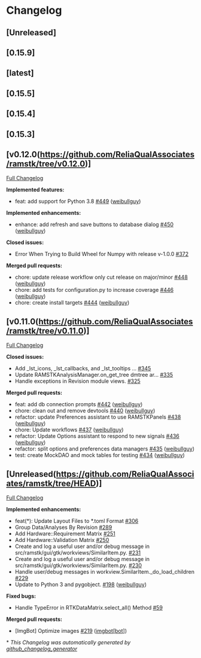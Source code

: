 # Changelog

## [Unreleased]

## [0.15.9]

## [latest]

## [0.15.5]

## [0.15.4]

## [0.15.3]

## [v0.12.0(https://github.com/ReliaQualAssociates/ramstk/tree/v0.12.0)]
[Full Changelog](https://github.com/ReliaQualAssociates/ramstk/compare/v0.11.0...v0.12.0)

**Implemented features:**

- feat: add support for Python 3.8 [\#449](https://github.com/ReliaQualAssociates/ramstk/pull/449) ([weibullguy](https://github.com/weibullguy))

**Implemented enhancements:**

- enhance: add refresh and save buttons to database dialog [\#450](https://github.com/ReliaQualAssociates/ramstk/pull/450) ([weibullguy](https://github.com/weibullguy))

**Closed issues:**

- Error When Trying to Build Wheel for Numpy with release v-1.0.0 [\#372](https://github.com/ReliaQualAssociates/ramstk/issues/372)

**Merged pull requests:**

- chore: update release workflow only cut release on major/minor [\#448](https://github.com/ReliaQualAssociates/ramstk/pull/448) ([weibullguy](https://github.com/weibullguy))
- chore: add tests for configuration.py to increase coverage [\#446](https://github.com/ReliaQualAssociates/ramstk/pull/446) ([weibullguy](https://github.com/weibullguy))
- chore: create install targets [\#444](https://github.com/ReliaQualAssociates/ramstk/pull/444) ([weibullguy](https://github.com/weibullguy))

## [v0.11.0(https://github.com/ReliaQualAssociates/ramstk/tree/v0.11.0)]
[Full Changelog](https://github.com/ReliaQualAssociates/ramstk/compare/v0.10.0...v0.11.0)

**Closed issues:**

- Add \_lst\_icons, \_lst\_callbacks, and \_lst\_tooltips ... [\#345](https://github.com/ReliaQualAssociates/ramstk/issues/345)
- Update RAMSTKAnalysisManager.on\_get\_tree dmtree ar... [\#335](https://github.com/ReliaQualAssociates/ramstk/issues/335)
- Handle exceptions in Revision module views. [\#325](https://github.com/ReliaQualAssociates/ramstk/issues/325)

**Merged pull requests:**

- feat: add db connection prompts [\#442](https://github.com/ReliaQualAssociates/ramstk/pull/442) ([weibullguy](https://github.com/weibullguy))
- chore: clean out and remove devtools [\#440](https://github.com/ReliaQualAssociates/ramstk/pull/440) ([weibullguy](https://github.com/weibullguy))
- refactor: update Preferences assistant to use RAMSTKPanels [\#438](https://github.com/ReliaQualAssociates/ramstk/pull/438) ([weibullguy](https://github.com/weibullguy))
- chore: Update workflows [\#437](https://github.com/ReliaQualAssociates/ramstk/pull/437) ([weibullguy](https://github.com/weibullguy))
- refactor: Update Options assistant to respond to new signals [\#436](https://github.com/ReliaQualAssociates/ramstk/pull/436) ([weibullguy](https://github.com/weibullguy))
- refactor: split options and preferences data managers [\#435](https://github.com/ReliaQualAssociates/ramstk/pull/435) ([weibullguy](https://github.com/weibullguy))
- test: create MockDAO and mock tables for testing [\#434](https://github.com/ReliaQualAssociates/ramstk/pull/434) ([weibullguy](https://github.com/weibullguy))

## [Unreleased(https://github.com/ReliaQualAssociates/ramstk/tree/HEAD)]
[Full Changelog](https://github.com/ReliaQualAssociates/ramstk/compare/v0.0.0...HEAD)

**Implemented enhancements:**

- feat\(\*\): Update Layout Files to \*.toml Format [\#306](https://github.com/ReliaQualAssociates/ramstk/issues/306)
- Group Data/Analyses By Revision [\#289](https://github.com/ReliaQualAssociates/ramstk/issues/289)
- Add Hardware::Requirement Matrix [\#251](https://github.com/ReliaQualAssociates/ramstk/issues/251)
- Add Hardware::Validation Matrix [\#250](https://github.com/ReliaQualAssociates/ramstk/issues/250)
-  Create and log a useful user and/or debug message in src/ramstk/gui/gtk/workviews/SimilarItem.py. [\#231](https://github.com/ReliaQualAssociates/ramstk/issues/231)
-  Create and log a useful user and/or debug message in src/ramstk/gui/gtk/workviews/SimilarItem.py. [\#230](https://github.com/ReliaQualAssociates/ramstk/issues/230)
-  Handle user/debug messages in workview.SimilarItem.\_do\_load\_children [\#229](https://github.com/ReliaQualAssociates/ramstk/issues/229)
- Update to Python 3 and pygobject. [\#198](https://github.com/ReliaQualAssociates/ramstk/pull/198) ([weibullguy](https://github.com/weibullguy))

**Fixed bugs:**

- Handle TypeError in RTKDataMatrix.select\_all\(\) Method [\#59](https://github.com/ReliaQualAssociates/ramstk/issues/59)

**Merged pull requests:**

- \[ImgBot\] Optimize images [\#219](https://github.com/ReliaQualAssociates/ramstk/pull/219) ([imgbot[bot]](https://github.com/apps/imgbot))

\* *This Changelog was automatically generated by [github_changelog_generator](https://github.com/github-changelog-generator/github-changelog-generator)*
